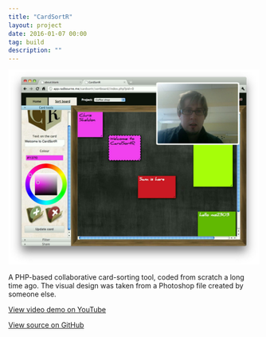 ```yaml
---
title: "CardSortR"
layout: project
date: 2016-01-07 00:00
tag: build
description: ""
---
```


![CardSortR user test](/assets/images/project_cardsortr.jpg)

A PHP-based collaborative card-sorting tool, coded from scratch a long time ago. The visual design was taken from a Photoshop file created by someone else.

[View video demo on YouTube](https://youtu.be/PL1U-EFrBPg)

[View source on GitHub](https://github.com/mradbourne/portfolio_cardsortr)

